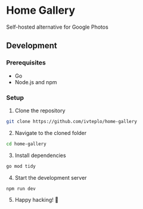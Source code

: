 # Home Gallery

Self-hosted alternative for Google Photos

## Development

### Prerequisites

-   Go
-   Node.js and npm

### Setup

1. Clone the repository

```bash
git clone https://github.com/ivteplo/home-gallery
```

2. Navigate to the cloned folder

```bash
cd home-gallery
```

3. Install dependencies

```bash
go mod tidy
```

4. Start the development server

```bash
npm run dev
```

5. Happy hacking! 🎉
